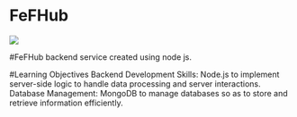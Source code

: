 # FeFHub

![](https://dpbnri2zg3lc2.cloudfront.net/en/wp-content/uploads/2022/01/Nodejs_opens_up_the_backend_to_javascript.jpg)

#FeFHub backend service created using node js.


#Learning Objectives
Backend Development Skills: Node.js to implement server-side logic to handle data processing and server interactions.
Database Management: MongoDB to manage databases so as to store and retrieve information efficiently.




